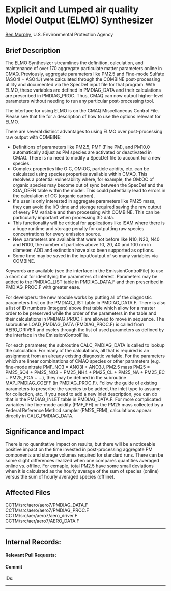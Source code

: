 # Explicit and Lumped air quality Model Output (ELMO) Synthesizer
[Ben Murphy](mailto:murphy.ben@epa.gov), U.S. Environmental Protection Agency

## Brief Description
The ELMO Synthesizer streamlines the definition, calculation, and maintenance of over 170 aggregate particulate matter parameters online in CMAQ. Previously, aggregate parameters like PM2.5 and Fine-mode Sulfate (ASO4I + ASO4J) were calculated through the COMBINE post-processing utility and documented via the SpecDef input file for that program. With ELMO, these variables are defined in PMDIAG_DATA and their calculations are prescribed in PMDIAG_PROC. Thus, CMAQ can now output higher-level parameters without needing to run any particular post-processing tool.  

The interface for using ELMO is on the CMAQ Miscellaneous Control File. Please see that file for a description of how to use the options relevant for ELMO.  

There are several distinct advantages to using ELMO over post-processing raw output with COMBINE:  
  - Definitions of parameters like PM2.5, PMF (Fine PM), and PM10.0 automatically adjust as PM species are activated or deactivated in CMAQ. There is no need to modify a SpecDef file to account for a new species.  
  - Complex properties like O:C, OM:OC, particle acidity, etc. can be calculated using species properties available within CMAQ. This resolves a potential vulnerability where, for example, the OM:OC of organic species may become out of sync between the SpecDef and the SOA_DEFN table within the model. This could potentially lead to errors in the calculation of OC (organic carbon).  
  - If a user is only interested in aggregate parameters like PM25 mass, they can avoid the I/O time and storage required saving the raw output of every PM variable and then processing with COMBINE. This can be particularly important when processing 3D data.  
  - This functionality will be critical for applications like ISAM where there is a huge runtime and storage penalty for outputting raw species concentrations for every emission source.  
  - New parameters are available that were not before like N10, N20, N40 and N100, the number of particles above 10, 20, 40 and 100 nm in diameter. AOD and extinction have also been supported as options.  
  - Some time may be saved in the input/output of so many variables via COMBINE.  

Keywords are available (see the interface in the EmissionControlFile) to use a short cut for identifying the parameters of interest. Parameters may be added to the PMDIAG_LIST table in PMDIAG_DATA.F and then prescribed in PMDIAG_PROC.F with greater ease. 

For developers: the new module works by putting all of the diagnostic parameters first on the PMDIAG_LIST table in PMDIAG_DATA.F. There is also a list of ID numbers (integers) above that table which allow for a master order to be preserved while the order of the parameters in the table and their calculations in PMDIAG_PROC.F are allowed to move in sequence. The subroutine LOAD_PMDIAG_DATA (PMDIAG_PROC.F) is called from AERO_DRIVER and cycles through the list of used parameters as defined by the interface in the EmissionControlFile.  

For each parameter, the subroutine CALC_PMDIAG_DATA is called to lookup the calculation. For many of the calculations, all that is required is an assignment from an already existing diagnostic variable. For the parameters which are linear combinations of CMAQ species or other parameters (e.g. fine-mode nitrate PMF_NO3 = ANO3I + ANO3J, PM2.5 mass PM25 = PM25_SO4 + PM25_NO3 + PM25_NH4 + PM25_CL + PM25_NA + PM25_EC + PM25_POA + ...), they may be defined in the subroutine MAP_PMDIAG_COEFF (in PMDIAG_PROC.F). Follow the guide of existing parameters to prescribe the species to be added, the inlet type to assume for collection, etc. If you need to add a new inlet description, you can do that in the PMDIAG_INLET table in PMDIAG_DATA.F. For more complicated variables like fine-mode acidity (PMF_PH) or the PM25 mass collected by a Federal Reference Method sampler (PM25_FRM), calculations appear directly in CALC_PMDIAG_DATA.

## Significance and Impact  
There is no quantitative impact on results, but there will be a noticeable positive impact on the time invested in post-processing aggregate PM components and storage volumes required for standard runs. There can be some slight differences realized when one compares quantities averaged online vs. offline. For exmaple, total PM2.5 have some small deviations when it is calculated as the hourly average of the sum of species (online) versus the sum of hourly averaged species (offline).  

## Affected Files
CCTM/src/aero/aero7/PMDIAG_DATA.F  
CCTM/src/aero/aero7/PMDIAG_PROC.F  
CCTM/src/aer/aero7/aero_driver.F  
CCTM/src/aer/aero7/AERO_DATA.F  

-----
## Internal Records:
#### Relevant Pull Requests:

#### Commit 
IDs:                        

-----
